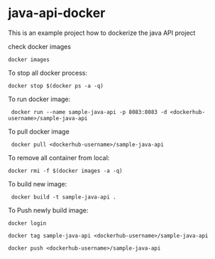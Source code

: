 # java-api-docker
This is an example project how to dockerize the java API project

check docker images
~~~
docker images
~~~

To stop all docker process:
~~~
docker stop $(docker ps -a -q)
~~~

To run docker image:
~~~
 docker run --name sample-java-api -p 8083:8083 -d <dockerhub-username>/sample-java-api
~~~

To pull docker image
~~~
 docker pull <dockerhub-username>/sample-java-api
~~~

To remove all container from local:
~~~
docker rmi -f $(docker images -a -q)
~~~
To build new image:
~~~
 docker build -t sample-java-api .
~~~
To Push newly build image:
~~~
docker login

docker tag sample-java-api <dockerhub-username>/sample-java-api

docker push <dockerhub-username>/sample-java-api
~~~
